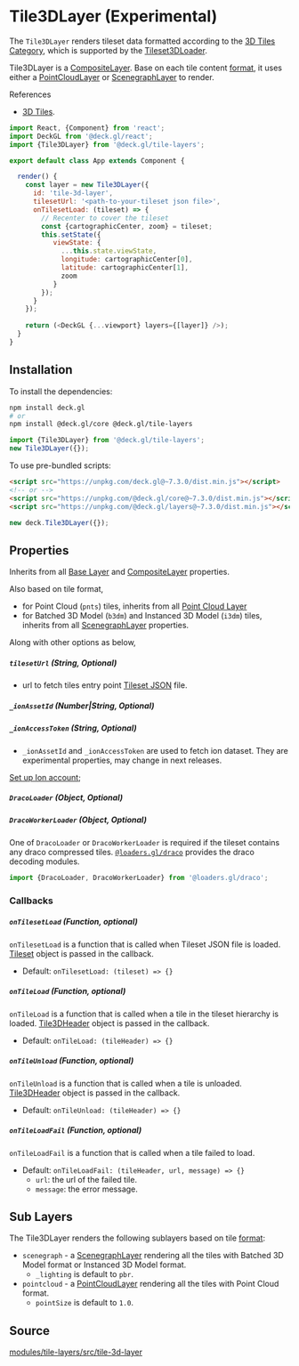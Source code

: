 # Tile3DLayer (Experimental)

The `Tile3DLayer` renders tileset data formatted according to the [3D Tiles Category](https://loaders.gl/docs/api-reference/3d-tiles),
which is supported by the [Tileset3DLoader](https://loaders.gl/docs/api-reference/3d-tiles/tileset-3d-loader).

Tile3DLayer is a [CompositeLayer](/docs/api-reference/composite-layer.md). Base on each tile content [format](https://github.com/AnalyticalGraphicsInc/3d-tiles/tree/master/specification#introduction), it uses either a [PointCloudLayer](/docs/layers/point-cloud-layer.md) or [ScenegraphLayer](/docs/layers/scenegraph-layer.md) to render.

References
- [3D Tiles](https://github.com/AnalyticalGraphicsInc/3d-tiles/tree/master/specification).

```js
import React, {Component} from 'react';
import DeckGL from '@deck.gl/react';
import {Tile3DLayer} from '@deck.gl/tile-layers';

export default class App extends Component {

  render() {
    const layer = new Tile3DLayer({
      id: 'tile-3d-layer',
      tilesetUrl: '<path-to-your-tileset json file>',
      onTilesetLoad: (tileset) => {
        // Recenter to cover the tileset
        const {cartographicCenter, zoom} = tileset;
        this.setState({
           viewState: {
             ...this.state.viewState,
             longitude: cartographicCenter[0],
             latitude: cartographicCenter[1],
             zoom
           }
        });
      }
    });
     
    return (<DeckGL {...viewport} layers={[layer]} />);
  }
}
```

## Installation

To install the dependencies:

```bash
npm install deck.gl
# or
npm install @deck.gl/core @deck.gl/tile-layers
```

```js
import {Tile3DLayer} from '@deck.gl/tile-layers';
new Tile3DLayer({});
```

To use pre-bundled scripts:

```html
<script src="https://unpkg.com/deck.gl@~7.3.0/dist.min.js"></script>
<!-- or -->
<script src="https://unpkg.com/@deck.gl/core@~7.3.0/dist.min.js"></script>
<script src="https://unpkg.com/@deck.gl/layers@~7.3.0/dist.min.js"></script>
```

```js
new deck.Tile3DLayer({});
```

## Properties

Inherits from all [Base Layer](/docs/api-reference/layer.md) and [CompositeLayer](/docs/api-reference/composite-layer.md) properties.

Also based on tile format,
- for Point Cloud (`pnts`) tiles, inherits from all [Point Cloud Layer](/docs/api-reference/point-cloud-layer.md) 
- for Batched 3D Model (`b3dm`) and Instanced 3D Model (`i3dm`) tiles, inherits from all [ScenegraphLayer](/docs/api-reference/scenegraph-layer.md) properties.

Along with other options as below,

##### `tilesetUrl` (String, Optional)

- url to fetch tiles entry point [Tileset JSON](https://github.com/AnalyticalGraphicsInc/3d-tiles/tree/master/specification#tileset-json) file.

##### `_ionAssetId` (Number|String, Optional)
##### `_ionAccessToken` (String, Optional)

- `_ionAssetId` and `_ionAccessToken` are used to fetch ion dataset. They are experimental properties, may change in next releases. 

[Set up Ion account](https://cesium.com/docs/tutorials/getting-started/#your-first-app);

##### `DracoLoader` (Object, Optional)
##### `DracoWorkerLoader` (Object, Optional)

One of `DracoLoader` or `DracoWorkerLoader` is required if the tileset contains any draco compressed tiles. [`@loaders.gl/draco`](https://github.com/uber-web/loaders.gl/tree/master/modules/draco) provides the draco decoding modules.

```js
import {DracoLoader, DracoWorkerLoader} from '@loaders.gl/draco';
```

### Callbacks 

##### `onTilesetLoad` (Function, optional)
`onTilesetLoad` is a function that is called when Tileset JSON file is loaded. [Tileset](https://github.com/AnalyticalGraphicsInc/3d-tiles/tree/master/specification#tileset-json) object is passed in the callback.

- Default: `onTilesetLoad: (tileset) => {}`

##### `onTileLoad` (Function, optional)

`onTileLoad` is a function that is called when a tile in the tileset hierarchy is loaded. [Tile3DHeader](https://github.com/uber-web/loaders.gl/blob/master/docs/api-reference/3d-tiles/tileset-3d.md#root--tile3dheader) object is passed in the callback.

- Default: `onTileLoad: (tileHeader) => {}`

##### `onTileUnload` (Function, optional)

`onTileUnload` is a function that is called when a tile is unloaded. [Tile3DHeader](https://github.com/uber-web/loaders.gl/blob/master/docs/api-reference/3d-tiles/tileset-3d.md#root--tile3dheader) object is passed in the callback.

- Default: `onTileUnload: (tileHeader) => {}`

##### `onTileLoadFail` (Function, optional)

`onTileLoadFail` is a function that is called when a tile failed to load.

- Default: `onTileLoadFail: (tileHeader, url, message) => {}`
  - `url`: the url of the failed tile.
  - `message`: the error message.

## Sub Layers

The Tile3DLayer renders the following sublayers based on tile [format](https://github.com/AnalyticalGraphicsInc/3d-tiles/tree/master/specification#introduction):

* `scenegraph` - a [ScenegraphLayer](/docs/layers/scenegraph-layer.md) rendering all the tiles with Batched 3D Model format or Instanced 3D Model format.
  - `_lighting` is default to `pbr`.
* `pointcloud` - a [PointCloudLayer](/docs/layers/point-cloud-layer.md) rendering all the tiles with Point Cloud format.
  - `pointSize` is default to `1.0`.

## Source

[modules/tile-layers/src/tile-3d-layer](https://github.com/uber/deck.gl/tree/master/modules/tile-layers/src/tile-3d-layer)
